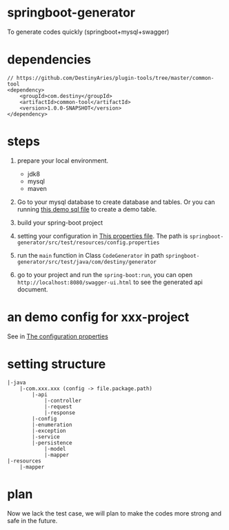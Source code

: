 # springboot-generator
To generate codes quickly (springboot+mysql+swagger)

# dependencies
```
// https://github.com/DestinyAries/plugin-tools/tree/master/common-tool
<dependency>
    <groupId>com.destiny</groupId>
    <artifactId>common-tool</artifactId>
    <version>1.0.0-SNAPSHOT</version>
</dependency>
```

# steps
1. prepare your local environment.
    * jdk8
    * mysql
    * maven
    
2. Go to your mysql database to create database and tables. Or you can running [this demo sql file](https://github.com/DestinyAries/springboot-generator/blob/master/db/init.sql) to create a demo table.
3. build your spring-boot project
4. setting your configuration in [This properties file](https://github.com/DestinyAries/springboot-generator/blob/master/src/test/resources/config.properties). The path is `springboot-generator/src/test/resources/config.properties`
5. run the `main` function in Class `CodeGenerator` in path `springboot-generator/src/test/java/com/destiny/generator`
6. go to your project and run the `spring-boot:run`, you can open `http://localhost:8080/swagger-ui.html` to see the generated api document.

# an demo config for xxx-project
See in [The configuration properties](https://github.com/DestinyAries/springboot-generator/blob/master/src/test/resources/config.properties)

# setting structure
```
|-java
    |-com.xxx.xxx (config -> file.package.path)
        |-api
            |-controller
            |-request
            |-response
        |-config
        |-enumeration
        |-exception
        |-service
        |-persistence
            |-model
            |-mapper
|-resources
    |-mapper
```

# plan
Now we lack the test case, we will plan to make the codes more strong and safe in the future.